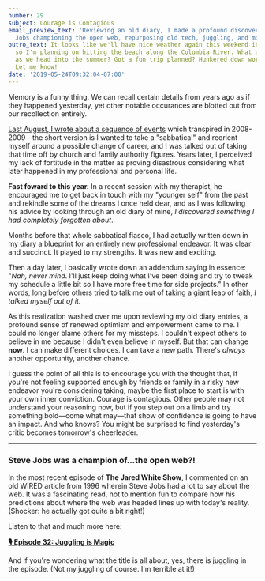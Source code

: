 ```yaml
---
number: 29
subject: Courage is Contagious
email_preview_text: 'Reviewing an old diary, I made a profound discovery. Also: Steve
  Jobs championing the open web, repurposing old tech, juggling, and more!'
outro_text: It looks like we'll have nice weather again this weekend in Portland,
  so I'm planning on hitting the beach along the Columbia River. What are your plans
  as we head into the summer? Got a fun trip planned? Hunkered down working too hard?
  Let me know!
date: '2019-05-24T09:32:04-07:00'
---
```


Memory is a funny thing. We can recall certain details from years ago as if they happened yesterday, yet other notable occurances are blotted out from our recollection entirely.

[Last August, I wrote about a sequence of events](https://jaredwhite.com/articles/why-i-regret-not-taking-a-sabbatical-when-i-was-25) which transpired in 2008-2009—the short version is I wanted to take a "sabbatical" and reorient myself around a possible change of career, and I was talked out of taking that time off by church and family authority figures. Years later, I perceived my lack of fortitude in the matter as proving disastrous considering what later happened in my professional and personal life.

**Fast foward to this year.** In a recent session with my therapist, he encouraged me to get back in touch with my "younger self" from the past and rekindle some of the dreams I once held dear, and as I was following his advice by looking through an old diary of mine, _I discovered something I had completely forgotten about_.

Months before that whole sabbatical fiasco, I had actually written down in my diary a blueprint for an entirely new professional endeavor. It was clear and succinct. It played to my strengths. It was new and exciting.

Then a day later, I basically wrote down an addendum saying in essence: "_Nah, never mind_. I'll just keep doing what I've been doing and try to tweak my schedule a little bit so I have more free time for side projects." In other words, long before others tried to talk me out of taking a giant leap of faith, _I talked myself out of it._

As this realization washed over me upon reviewing my old diary entries, a profound sense of renewed optimism and empowerment came to me. I could no longer blame others for my missteps. I couldn't expect others to believe in me because I didn't even believe in myself. But that can change **now**. I can make different choices. I can take a new path. There's _always_ another opportunity, another chance.

I guess the point of all this is to encourage you with the thought that, if you're not feeling supported enough by friends or family in a risky new endeavor you're considering taking, maybe the first place to start is with your own inner conviction. Courage is contagious. Other people may not understand your reasoning now, but if you step out on a limb and try something bold—come what may—that show of confidence is going to have an impact. And who knows? You might be surprised to find yesterday's critic becomes tomorrow's cheerleader.

----

### Steve Jobs was a champion of…the open web?!

In the most recent episode of **The Jared White Show**, I commented on an old WIRED article from 1996 wherein Steve Jobs had a lot to say about the web. It was a fascinating read, not to mention fun to compare how his predictions about where the web was headed lines up with today's reality. (Shocker: he actually got quite a bit right!)

Listen to that and much more here:

**[🎙 Episode 32: Juggling is Magic](https://jaredwhite.com/podcast/32)**

And if you're wondering what the title is all about, yes, there is juggling in the episode. (Not my juggling of course. I'm terrible at it!)